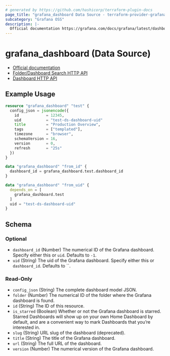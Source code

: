 ```yaml
---
# generated by https://github.com/hashicorp/terraform-plugin-docs
page_title: "grafana_dashboard Data Source - terraform-provider-grafana"
subcategory: "Grafana OSS"
description: |-
  Official documentation https://grafana.com/docs/grafana/latest/dashboards/Folder/Dashboard Search HTTP API https://grafana.com/docs/grafana/latest/http_api/folder_dashboard_search/Dashboard HTTP API https://grafana.com/docs/grafana/latest/http_api/dashboard/
---
```


# grafana_dashboard (Data Source)

* [Official documentation](https://grafana.com/docs/grafana/latest/dashboards/)
* [Folder/Dashboard Search HTTP API](https://grafana.com/docs/grafana/latest/http_api/folder_dashboard_search/)
* [Dashboard HTTP API](https://grafana.com/docs/grafana/latest/http_api/dashboard/)

## Example Usage

```terraform
resource "grafana_dashboard" "test" {
  config_json = jsonencode({
    id            = 12345,
    uid           = "test-ds-dashboard-uid"
    title         = "Production Overview",
    tags          = ["templated"],
    timezone      = "browser",
    schemaVersion = 16,
    version       = 0,
    refresh       = "25s"
  })
}

data "grafana_dashboard" "from_id" {
  dashboard_id = grafana_dashboard.test.dashboard_id
}

data "grafana_dashboard" "from_uid" {
  depends_on = [
    grafana_dashboard.test
  ]
  uid = "test-ds-dashboard-uid"
}
```

<!-- schema generated by tfplugindocs -->
## Schema

### Optional

- `dashboard_id` (Number) The numerical ID of the Grafana dashboard. Specify either this or `uid`. Defaults to `-1`.
- `uid` (String) The uid of the Grafana dashboard. Specify either this or `dashboard_id`. Defaults to ``.

### Read-Only

- `config_json` (String) The complete dashboard model JSON.
- `folder` (Number) The numerical ID of the folder where the Grafana dashboard is found.
- `id` (String) The ID of this resource.
- `is_starred` (Boolean) Whether or not the Grafana dashboard is starred. Starred Dashboards will show up on your own Home Dashboard by default, and are a convenient way to mark Dashboards that you’re interested in.
- `slug` (String) URL slug of the dashboard (deprecated).
- `title` (String) The title of the Grafana dashboard.
- `url` (String) The full URL of the dashboard.
- `version` (Number) The numerical version of the Grafana dashboard.


